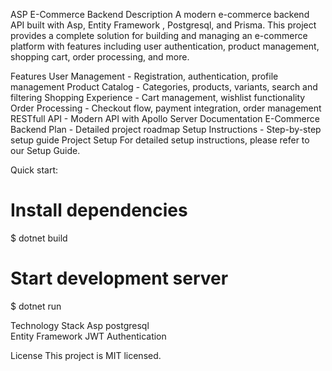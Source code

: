 ASP E-Commerce Backend
Description
A modern e-commerce backend API built with Asp, Entity Framework , Postgresql, and Prisma. This project provides a complete solution for building and managing an e-commerce platform with features including user authentication, product management, shopping cart, order processing, and more.

Features
User Management - Registration, authentication, profile management
Product Catalog - Categories, products, variants, search and filtering
Shopping Experience - Cart management, wishlist functionality
Order Processing - Checkout flow, payment integration, order management
RESTfull API - Modern API with Apollo Server
Documentation
E-Commerce Backend Plan - Detailed project roadmap
Setup Instructions - Step-by-step setup guide
Project Setup
For detailed setup instructions, please refer to our Setup Guide.

Quick start:

# Install dependencies
$ dotnet build

# Start development server
$ dotnet run

Technology Stack
Asp 
postgresql  
Entity Framework
JWT   Authentication

License
This project is MIT licensed.
